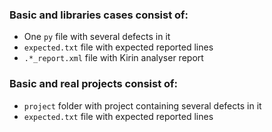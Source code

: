### Basic and libraries cases consist of:
* One `py` file with several defects in it
* `expected.txt` file with expected reported lines
* `.*_report.xml` file with Kirin analyser report

### Basic and real projects consist of:
* `project` folder with project containing several defects in it
* `expected.txt` file with expected reported lines
